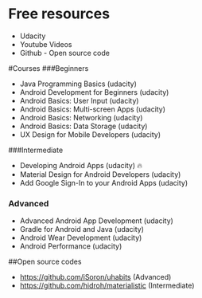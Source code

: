 
# Free resources
- Udacity
- Youtube Videos
- Github - Open source code

#Courses
###Beginners
- Java Programming Basics (udacity)
- Android Development for Beginners (udacity)
- Android Basics: User Input (udacity)
- Android Basics: Multi-screen Apps (udacity)
- Android Basics: Networking (udacity)
- Android Basics: Data Storage (udacity)
- UX Design for Mobile Developers (udacity)

###Intermediate
- Developing Android Apps (udacity) :fire:
- Material Design for Android Developers (udacity)
- Add Google Sign-In to your Android Apps (udacity)

### Advanced 
- Advanced Android App Development (udacity)
- Gradle for Android and Java (udacity)
- Android Wear Development (udacity)
- Android Performance (udacity)

##Open source codes
- https://github.com/iSoron/uhabits (Advanced)
- https://github.com/hidroh/materialistic (Intermediate)
